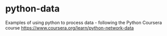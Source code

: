 # python-data
Examples of using python to process data - following the Python Coursera course
https://www.coursera.org/learn/python-network-data
